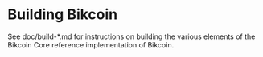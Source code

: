 Building Bikcoin
================

See doc/build-*.md for instructions on building the various
elements of the Bikcoin Core reference implementation of Bikcoin.
